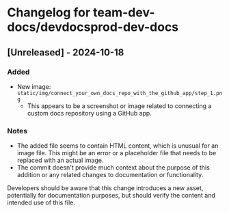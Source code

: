 

  # Changelog for team-dev-docs/devdocsprod-dev-docs

## [Unreleased] - 2024-10-18

### Added
- New image: `static/img/connect_your_own_docs_repo_with_the_github_app/step_1.png`
  - This appears to be a screenshot or image related to connecting a custom docs repository using a GitHub app.

### Notes
- The added file seems to contain HTML content, which is unusual for an image file. This might be an error or a placeholder file that needs to be replaced with an actual image.
- The commit doesn't provide much context about the purpose of this addition or any related changes to documentation or functionality.

Developers should be aware that this change introduces a new asset, potentially for documentation purposes, but should verify the content and intended use of this file.

  